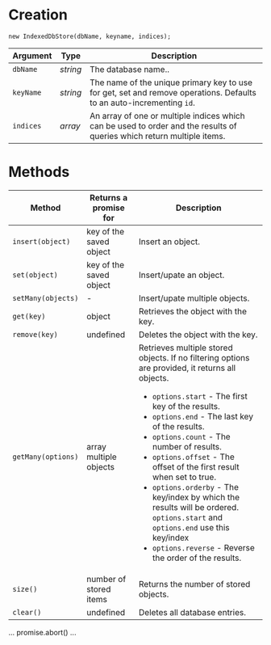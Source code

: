 # Creation

`new IndexedDbStore(dbName, keyname, indices);`

Argument | Type    | Description
---      |---      |---
`dbName` |*string* | The database name..
`keyName`|*string* | The name of the unique primary key to use for get, set and remove operations. Defaults to an auto-incrementing `id`.
`indices`|*array*  | An array of one or multiple indices which can be used to order and  the results of queries which return multiple items.

# Methods

Method            | Returns a promise for  | Description
---               | ---                    | ---
`insert(object)`  | key of the saved object| Insert an object.
`set(object)`     | key of the saved object| Insert/upate an object.
`setMany(objects)`| -                      | Insert/upate multiple objects.
`get(key)`        | object                 | Retrieves the object with the key.
`remove(key)`     | undefined              | Deletes the object with the key.
`getMany(options)`| array multiple objects | Retrieves multiple stored objects. If no filtering options are provided, it returns all objects.<ul><li>`options.start` - The first key of the results.</li><li>`options.end` - The last key of the results.</li><li>`options.count` - The number of results.</li><li>`options.offset` - The offset of the first result when set to true.</li><li>`options.orderby` - The key/index by which the results will be ordered. `options.start` and `options.end` use this key/index</li><li>`options.reverse` - Reverse the order of the results.</li></ul>
`size()`          | number of stored items | Returns the number of stored objects.
`clear()`         | undefined              | Deletes all database entries.


...
promise.abort()
...